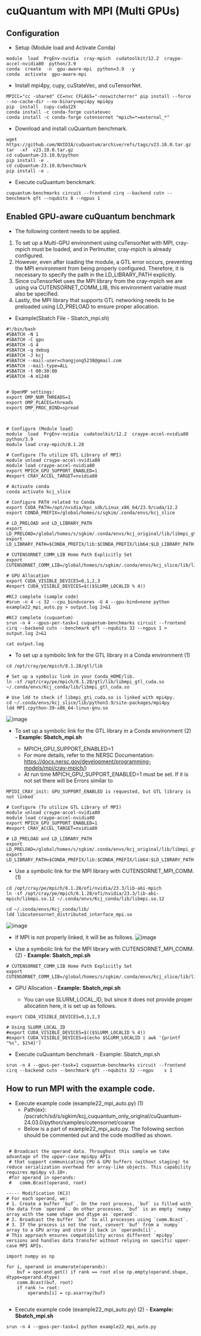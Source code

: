 # cuQuantum with MPI (Multi GPUs)
## Configuration
* Setup (Module load and Activate Conda)
```
module  load  PrgEnv-nvidia  cray-mpich  cudatoolkit/12.2  craype-accel-nvidia80  python/3.9
conda  create  -n  gpu-aware-mpi  python=3.9  -y
conda  activate  gpu-aware-mpi
```
* Install mpi4py, cupy, cuStateVec, and cuTensorNet.
```
MPICC="cc -shared" CC=nvc CFLAGS="-noswitcherror" pip install --force --no-cache-dir --no-binary=mpi4py mpi4py
pip  install  cupy-cuda12X
conda install -c conda-forge custatevec
conda install -c conda-forge cutensornet "mpich=*=external_*"
```
* Download and install cuQuantum benchmark.
```
wget  https://github.com/NVIDIA/cuQuantum/archive/refs/tags/v23.10.0.tar.gz
tar  -xf  v23.10.0.tar.gz
cd cuQuantum-23.10.0/python
pip install -e .
cd cuQuantum-23.10.0/benchmark
pip install -e .
```
* Execute cuQuantum benckmark.
```
cuquantum-benchmarks circuit --frontend cirq --backend cutn --benchmark qft --nqubits 8 --ngpus 1
```

## Enabled GPU-aware cuQuantum benchmark
* The following content needs to be applied.
1) To set up a Multi-GPU environment using cuTensorNet with MPI, cray-mpich must be loaded, and in Perlmutter, cray-mpich is already configured.
2) However, even after loading the module, a GTL error occurs, preventing the MPI environment from being properly configured. Therefore, it is necessary to specify the path in the LD_LIBRARY_PATH explicitly.
3) Since cuTensorNet uses the MPI library from the cray-mpich we are using via CUTENSORNET_COMM_LIB, this environment variable must also be specified.
4) Lastly, the MPI library that supports GTL networking needs to be preloaded using LD_PRELOAD to ensure proper allocation.

* Example(Sbatch File - Sbatch_mpi.sh) 
```
#!/bin/bash
#SBATCH -N 1
#SBATCH -C gpu
#SBATCH -G 4
#SBATCH -q debug
#SBATCH -J kcj
#SBATCH --mail-user=changjong5238@gmail.com
#SBATCH --mail-type=ALL
#SBATCH -t 00:30:00
#SBATCH -A m1248


# OpenMP settings:
export OMP_NUM_THREADS=1
export OMP_PLACES=threads
export OMP_PROC_BIND=spread



# Configure (Module load)
module  load  PrgEnv-nvidia  cudatoolkit/12.2  craype-accel-nvidia80  python/3.9
module load cray-mpich/8.1.28

# Configure (To utilize GTL Library of MPI)
module unload craype-accel-nvidia80
module load craype-accel-nvidia80
export MPICH_GPU_SUPPORT_ENABLED=1
#export CRAY_ACCEL_TARGET=nvidia80

# Activate conda 
conda activate kcj_slice

# Configure PATH related to Conda 
export CUDA_PATH=/opt/nvidia/hpc_sdk/Linux_x86_64/23.9/cuda/12.2
export CONDA_PREFIX=/global/homes/s/sgkim/.conda/envs/kcj_slice

# LD_PRELOAD and LD_LIBRARY_PATH
export LD_PRELOAD=/global/homes/s/sgkim/.conda/envs/kcj_original/lib/libmpi_gtl_cuda.so
export LD_LIBRARY_PATH=$CONDA_PREFIX/lib:$CONDA_PREFIX/lib64:$LD_LIBRARY_PATH:/opt/cray/pe/mpich/8.1.28/ofi/nvidia/23.3/lib:/opt/cray/pe/mpich/8.1.28/gtl/lib

# CUTENSORNET_COMM_LIB Home Path Explicitly Set
export CUTENSORNET_COMM_LIB=/global/homes/s/sgkim/.conda/envs/kcj_slice/lib/libcutensornet_distributed_interface_mpi.so

# GPU Allocation 
export CUDA_VISIBLE_DEVICES=0,1,2,3
#export CUDA_VISIBLE_DEVICES=$(($SLURM_LOCALID % 4))

#KCJ complete (sample code)
#srun -n 4 -c 32 --cpu_bind=cores -G 4 --gpu-bind=none python example22_mpi_auto.py > output.log 2>&1

#KCJ complete (cuquantum)
srun -n 4 --gpus-per-task=1 cuquantum-benchmarks circuit --frontend cirq --backend cutn --benchmark qft --nqubits 32 --ngpus 1 > output.log 2>&1

cat output.log

``` 
* To set up a symbolic link for the GTL library in a Conda environment (1)
```
cd /opt/cray/pe/mpich/8.1.28/gtl/lib

# Set up a symbolic link in your Conda_HOME/lib.
ln -sf /opt/cray/pe/mpich/8.1.28/gtl/lib/libmpi_gtl_cuda.so ~/.conda/envs/Kcj_conda/lib/libmpi_gtl_cuda.so

# Use ldd to check if libmpi_gti_cuda.so is linked with mpi4py.
cd ~/.conda/envs/kcj_slice/lib/python3.9/site-packages/mpi4py
ldd MPI.cpython-39-x86_64-linux-gnu.so
```
![image](https://github.com/user-attachments/assets/85e6b852-36d0-4993-b491-d49b2778043b)


* To set up a symbolic link for the GTL library in a Conda environment (2) **- Example: Sbatch_mpi.sh**
  
  - MPICH_GPU_SUPPORT_ENABLED=1
  - For more details, refer to the NERSC Documentation: https://docs.nersc.gov/development/programming-models/mpi/cray-mpich/)
  - At run time MPICH_GPU_SUPPORT_ENABLED=1 must be set. If it is not set there will be Errors similar to
```
MPIDI_CRAY_init: GPU_SUPPORT_ENABLED is requested, but GTL library is not linked

```

```
# Configure (To utilize GTL Library of MPI)
module unload craype-accel-nvidia80
module load craype-accel-nvidia80
export MPICH_GPU_SUPPORT_ENABLED=1
#export CRAY_ACCEL_TARGET=nvidia80

# LD_PRELOAD and LD_LIBRARY_PATH
export LD_PRELOAD=/global/homes/s/sgkim/.conda/envs/kcj_original/lib/libmpi_gtl_cuda.so
export LD_LIBRARY_PATH=$CONDA_PREFIX/lib:$CONDA_PREFIX/lib64:$LD_LIBRARY_PATH:/opt/cray/pe/mpich/8.1.28/ofi/nvidia/23.3/lib:/opt/cray/pe/mpich/8.1.28/gtl/lib
```


* Use a symbolic link for the MPI library with CUTENSORNET_MPI_COMM. (1)

```
cd /opt/cray/pe/mpich/8.1.28/ofi/nvidia/23.3/lib-abi-mpich
ln -sf /opt/cray/pe/mpich/8.1.28/ofi/nvidia/23.3/lib-abi-mpich/libmpi.so.12 ~/.conda/envs/Kcj_conda/lib/libmpi.so.12

cd ~/.conda/envs/Kcj_conda/lib/
ldd libcutensornet_distributed_interface_mpi.so
``` 
![image](https://github.com/user-attachments/assets/170a42a2-d8bb-475e-9877-0dc8feadcd51)

* If MPI is not properly linked, it will be as follows.
![image](https://github.com/user-attachments/assets/fdc41f8e-e6c6-4a90-9ef5-a4fc43dea444)


* Use a symbolic link for the MPI library with CUTENSORNET_MPI_COMM. (2) - **Example: Sbatch_mpi.sh**
  
```
# CUTENSORNET_COMM_LIB Home Path Explicitly Set
export CUTENSORNET_COMM_LIB=/global/homes/s/sgkim/.conda/envs/kcj_slice/lib/libcutensornet_distributed_interface_mpi.so
```


* GPU Allocation - **Example: Sbatch_mpi.sh**
  
  - You can use SLURM_LOCAL_ID, but since it does not provide proper allocation here, it is set up as follows.
```
export CUDA_VISIBLE_DEVICES=0,1,2,3

# Using SLURM_LOCAL_ID
#export CUDA_VISIBLE_DEVICES=$(($SLURM_LOCALID % 4))
#export CUDA_VISIBLE_DEVICES=$(echo $SLURM_LOCALID | awk '{printf "%s", $1%4}')
```
* Execute cuQuantum benchmark - Example: Sbatch_mpi.sh
```
srun -n 4 --gpus-per-task=1 cuquantum-benchmarks circuit --frontend cirq --backend cutn --benchmark qft --nqubits 32 --ngpu    s 1 
```


## How to run MPI with the example code.
* Execute example code (example22_mpi_auto.py) (1)
  - Path(ex): /pscratch/sd/s/sgkim/kcj_cuquantum_only_original/cuQuantum-24.03.0/python/samples/cutensornet/coarse
  - Below is a part of example22_mpi_auto.py. The following section should be commented out and the code modified as shown.
```

 # Broadcast the operand data. Throughout this sample we take advantage of the upper-case mpi4py APIs
 # that support communicating CPU & GPU buffers (without staging) to reduce serialization overhead for array-like objects. This capability requires mpi4py v3.10+.
 #for operand in operands:
 #   comm.Bcast(operand, root)

----- Modification (KCJ) 
# For each operand, we:
# 1. Create a buffer `buf`. On the root process, `buf` is filled with the data from `operand`. On other processes, `buf` is an empty `numpy` array with the same shape and dtype as `operand`.
# 2. Broadcast the buffer `buf` to all processes using `comm.Bcast`.
# 3. If the process is not the root, convert `buf` from a `numpy` array to a GPU array and store it back in `operands[i]`.
# This approach ensures compatibility across different `mpi4py` versions and handles data transfer without relying on specific upper-case MPI APIs.

import numpy as np 

for i, operand in enumerate(operands):
    buf = operand.get() if rank == root else np.empty(operand.shape, dtype=operand.dtype)
    comm.Bcast(buf, root)
    if rank != root:
        operands[i] = cp.asarray(buf)


```
  
* Execute example code (example22_mpi_auto.py) (2) - **Example: Sbatch_mpi.sh**
```
srun -n 4 --gpus-per-task=1 python example22_mpi_auto.py 
```
  






